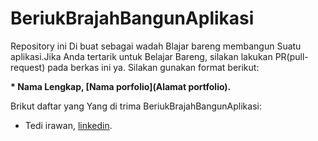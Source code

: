 # BeriukBrajahBangunAplikasi

Repository ini Di buat sebagai wadah Blajar bareng membangun Suatu aplikasi.Jika Anda tertarik untuk Belajar Bareng, silakan lakukan PR(pull-request) pada berkas ini ya. Silakan gunakan format berikut:


**\* Nama Lengkap, [Nama porfolio](Alamat portfolio).**

Brikut daftar yang Yang di trima BeriukBrajahBangunAplikasi:

* Tedi irawan, [linkedin](https://www.linkedin.com/in/tedi-irawan-550196179/).



